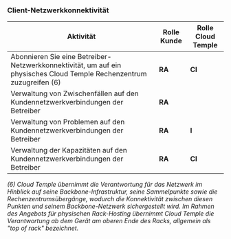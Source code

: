 ### Client-Netzwerkkonnektivität

| Aktivität                                                                                            | Rolle Kunde | Rolle Cloud Temple |
|------------------------------------------------------------------------------------------------------|-------------|--------------------|
| Abonnieren Sie eine Betreiber-Netzwerkkonnektivität, um auf ein physisches Cloud Temple Rechenzentrum zuzugreifen (6) | __RA__      | __CI__            |
| Verwaltung von Zwischenfällen auf den Kundennetzwerkverbindungen der Betreiber                       | __RA__      |                    |
| Verwaltung von Problemen auf den Kundennetzwerkverbindungen der Betreiber                            | __RA__      | __I__              |
| Verwaltung der Kapazitäten auf den Kundennetzwerkverbindungen der Betreiber                          | __RA__      | __CI__             |

*(6) Cloud Temple übernimmt die Verantwortung für das Netzwerk im Hinblick auf seine Backbone-Infrastruktur, seine Sammelpunkte sowie die Rechenzentrumsübergänge, wodurch die Konnektivität zwischen diesen Punkten und seinem Backbone-Netzwerk sichergestellt wird.
Im Rahmen des Angebots für physischen Rack-Hosting übernimmt Cloud Temple die Verantwortung ab dem Gerät am oberen Ende des Racks, allgemein als "top of rack" bezeichnet.*
